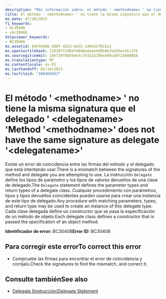 ```yaml
---
description: "Más información sobre: el método ' <methodname> ' no tiene la misma firma que el delegado ' <delegatename> '"
title: El método ' <methodname> ' no tiene la misma signatura que el delegado ' <delegatename> '
ms.date: 07/20/2015
f1_keywords:
- bc30408
- vbc30408
helpviewer_keywords:
- BC30408
ms.assetid: 845f6686-388f-4253-b635-146e517015a1
ms.openlocfilehash: 210107f2d04fd0d8adaeedd0b8b7bd26ee16c376
ms.sourcegitcommit: 10e719780594efc781b15295e499c66f316068b8
ms.translationtype: MT
ms.contentlocale: es-ES
ms.lasthandoff: 02/14/2021
ms.locfileid: "100469453"
---
```

# <a name="method-methodname-does-not-have-the-same-signature-as-delegate-delegatename"></a><span data-ttu-id="97f40-103">El método ' \<methodname> ' no tiene la misma signatura que el delegado ' \<delegatename> '</span><span class="sxs-lookup"><span data-stu-id="97f40-103">Method '\<methodname>' does not have the same signature as delegate '\<delegatename>'</span></span>

<span data-ttu-id="97f40-104">Existe un error de coincidencia entre las firmas del método y el delegado que está intentando usar.</span><span class="sxs-lookup"><span data-stu-id="97f40-104">There is a mismatch between the signatures of the method and delegate you are attempting to use.</span></span> <span data-ttu-id="97f40-105">La instrucción `Delegate` define los tipos de parámetro y los tipos de valores devueltos de una clase de delegado.</span><span class="sxs-lookup"><span data-stu-id="97f40-105">The `Delegate` statement defines the parameter types and return types of a delegate class.</span></span> <span data-ttu-id="97f40-106">Cualquier procedimiento con parámetros, tipos y tipos devueltos coincidentes pueden usarse para crear una instancia de este tipo de delegado.</span><span class="sxs-lookup"><span data-stu-id="97f40-106">Any procedure with matching parameters, types, and return type may be used to create an instance of this delegate type.</span></span> <span data-ttu-id="97f40-107">Cada clase delegada define un constructor que se pasa la especificación de un método de objeto.</span><span class="sxs-lookup"><span data-stu-id="97f40-107">Each delegate class defines a constructor that is passed the specification of an object method.</span></span>  
  
 <span data-ttu-id="97f40-108">**Identificador de error:** BC30408</span><span class="sxs-lookup"><span data-stu-id="97f40-108">**Error ID:** BC30408</span></span>  
  
## <a name="to-correct-this-error"></a><span data-ttu-id="97f40-109">Para corregir este error</span><span class="sxs-lookup"><span data-stu-id="97f40-109">To correct this error</span></span>  
  
- <span data-ttu-id="97f40-110">Compruebe las firmas para encontrar el error de coincidencia y corríjalo.</span><span class="sxs-lookup"><span data-stu-id="97f40-110">Check the signatures to find the mismatch, and correct it.</span></span>  
  
## <a name="see-also"></a><span data-ttu-id="97f40-111">Consulte también</span><span class="sxs-lookup"><span data-stu-id="97f40-111">See also</span></span>

- [<span data-ttu-id="97f40-112">Delegate (Instrucción)</span><span class="sxs-lookup"><span data-stu-id="97f40-112">Delegate Statement</span></span>](../language-reference/statements/delegate-statement.md)
